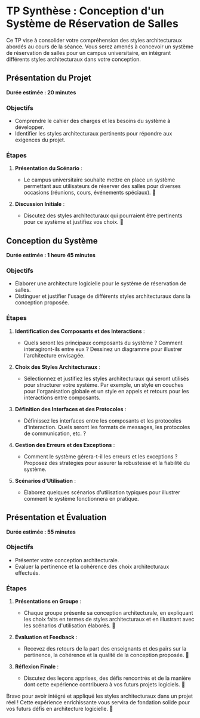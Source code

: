 # TP Synthèse : Conception d'un Système de Réservation de Salles

Ce TP vise à consolider votre compréhension des styles architecturaux abordés au cours de la séance. Vous serez amenés à concevoir un système de réservation de salles pour un campus universitaire, en intégrant différents styles architecturaux dans votre conception.

## Présentation du Projet
**Durée estimée : 20 minutes**

### Objectifs
- Comprendre le cahier des charges et les besoins du système à développer.
- Identifier les styles architecturaux pertinents pour répondre aux exigences du projet.

### Étapes
1. **Présentation du Scénario** :
   - Le campus universitaire souhaite mettre en place un système permettant aux utilisateurs de réserver des salles pour diverses occasions (réunions, cours, événements spéciaux). 🏫

2. **Discussion Initiale** :
   - Discutez des styles architecturaux qui pourraient être pertinents pour ce système et justifiez vos choix. 🤔

## Conception du Système
**Durée estimée : 1 heure 45 minutes**

### Objectifs
- Élaborer une architecture logicielle pour le système de réservation de salles.
- Distinguer et justifier l'usage de différents styles architecturaux dans la conception proposée.

### Étapes
1. **Identification des Composants et des Interactions** :
   - Quels seront les principaux composants du système ? Comment interagiront-ils entre eux ? Dessinez un diagramme pour illustrer l'architecture envisagée.

2. **Choix des Styles Architecturaux** :
   - Sélectionnez et justifiez les styles architecturaux qui seront utilisés pour structurer votre système. Par exemple, un style en couches pour l'organisation globale et un style en appels et retours pour les interactions entre composants.

3. **Définition des Interfaces et des Protocoles** :
   - Définissez les interfaces entre les composants et les protocoles d'interaction. Quels seront les formats de messages, les protocoles de communication, etc. ?

4. **Gestion des Erreurs et des Exceptions** :
   - Comment le système gérera-t-il les erreurs et les exceptions ? Proposez des stratégies pour assurer la robustesse et la fiabilité du système.

5. **Scénarios d'Utilisation** :
   - Élaborez quelques scénarios d'utilisation typiques pour illustrer comment le système fonctionnera en pratique.

## Présentation et Évaluation
**Durée estimée : 55 minutes**

### Objectifs
- Présenter votre conception architecturale.
- Évaluer la pertinence et la cohérence des choix architecturaux effectués.

### Étapes
1. **Présentations en Groupe** :
   - Chaque groupe présente sa conception architecturale, en expliquant les choix faits en termes de styles architecturaux et en illustrant avec les scénarios d'utilisation élaborés. 🎤

2. **Évaluation et Feedback** :
   - Recevez des retours de la part des enseignants et des pairs sur la pertinence, la cohérence et la qualité de la conception proposée. 📝

3. **Réflexion Finale** :
   - Discutez des leçons apprises, des défis rencontrés et de la manière dont cette expérience contribuera à vos futurs projets logiciels. 🔄

Bravo pour avoir intégré et appliqué les styles architecturaux dans un projet réel ! Cette expérience enrichissante vous servira de fondation solide pour vos futurs défis en architecture logicielle. 🎉